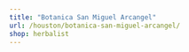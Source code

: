 ```yaml
---
title: "Botanica San Miguel Arcangel"
url: /houston/botanica-san-miguel-arcangel/
shop: herbalist
---
```

